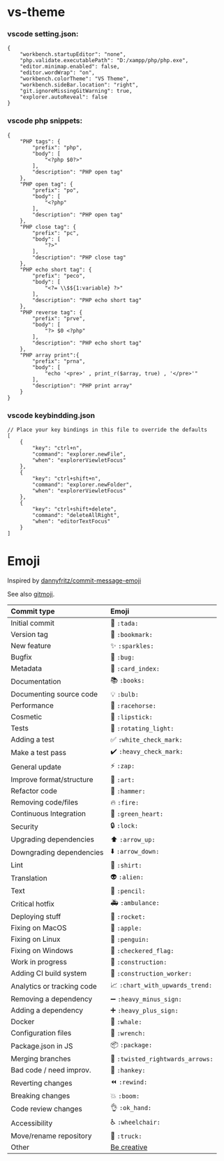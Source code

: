 # vs-theme

### vscode setting.json:
```
{
    "workbench.startupEditor": "none",
    "php.validate.executablePath": "D:/xampp/php/php.exe",
    "editor.minimap.enabled": false,
    "editor.wordWrap": "on",
    "workbench.colorTheme": "VS Theme",
    "workbench.sideBar.location": "right",
    "git.ignoreMissingGitWarning": true,
    "explorer.autoReveal": false
}
```

### vscode php snippets:
```
{
	"PHP tags": {
        "prefix": "php",
        "body": [
            "<?php $0?>"
        ],
        "description": "PHP open tag"
    },
    "PHP open tag": {
        "prefix": "po",
        "body": [
            "<?php"
        ],
        "description": "PHP open tag"
    },
    "PHP close tag": {
        "prefix": "pc",
        "body": [
            "?>"
        ],
        "description": "PHP close tag"
    },
    "PHP echo short tag": {
        "prefix": "peco",
        "body": [
            "<?= \\$${1:variable} ?>"
        ],
        "description": "PHP echo short tag"
    },
	"PHP reverse tag": {
        "prefix": "prve",
        "body": [
            "?> $0 <?php"
        ],
        "description": "PHP echo short tag"
    },    
	"PHP array print":{
		"prefix": "prna",
		"body": [
			"echo '<pre>' , print_r($array, true) , '</pre>'"
		],
		"description": "PHP print array"
	}
}
```
### vscode keybindding.json
```
// Place your key bindings in this file to override the defaults
[
    {
        "key": "ctrl+n",
        "command": "explorer.newFile",
        "when": "explorerViewletFocus"
    },
    {
        "key": "ctrl+shift+n",
        "command": "explorer.newFolder",
        "when": "explorerViewletFocus"
    },
    {
        "key": "ctrl+shift+delete",
        "command": "deleteAllRight",
        "when": "editorTextFocus"
    }
]
```

# Emoji
Inspired by [dannyfritz/commit-message-emoji](https://github.com/dannyfritz/commit-message-emoji)

See also [gitmoji](https://gitmoji.carloscuesta.me/).

|   Commit type              | Emoji                                         |
|:---------------------------|:----------------------------------------------|
| Initial commit             | :tada: `:tada:`                               |
| Version tag                | :bookmark: `:bookmark:`                       |
| New feature                | :sparkles: `:sparkles:`                       |
| Bugfix                     | :bug: `:bug:`                                 |
| Metadata                   | :card_index: `:card_index:`                   |
| Documentation              | :books: `:books:`                             |
| Documenting source code    | :bulb: `:bulb:`                               |
| Performance                | :racehorse: `:racehorse:`                     |
| Cosmetic                   | :lipstick: `:lipstick:`                       |
| Tests                      | :rotating_light: `:rotating_light:`           |
| Adding a test              | :white_check_mark: `:white_check_mark:`       |
| Make a test pass           | :heavy_check_mark: `:heavy_check_mark:`       |
| General update             | :zap: `:zap:`                                 |
| Improve format/structure   | :art: `:art:`                                 |
| Refactor code              | :hammer: `:hammer:`                           |
| Removing code/files        | :fire: `:fire:`                               |
| Continuous Integration     | :green_heart: `:green_heart:`                 |
| Security                   | :lock: `:lock:`                               |
| Upgrading dependencies     | :arrow_up: `:arrow_up:`                       |
| Downgrading dependencies   | :arrow_down: `:arrow_down:`                   |
| Lint                       | :shirt: `:shirt:`                             |
| Translation                | :alien: `:alien:`                             |
| Text                       | :pencil: `:pencil:`                           |
| Critical hotfix            | :ambulance: `:ambulance:`                     |
| Deploying stuff            | :rocket: `:rocket:`                           |
| Fixing on MacOS            | :apple: `:apple:`                             |
| Fixing on Linux            | :penguin: `:penguin:`                         |
| Fixing on Windows          | :checkered_flag: `:checkered_flag:`           |
| Work in progress           | :construction:  `:construction:`              |
| Adding CI build system     | :construction_worker: `:construction_worker:` |
| Analytics or tracking code | :chart_with_upwards_trend: `:chart_with_upwards_trend:` |
| Removing a dependency      | :heavy_minus_sign: `:heavy_minus_sign:`       |
| Adding a dependency        | :heavy_plus_sign: `:heavy_plus_sign:`         |
| Docker                     | :whale: `:whale:`                             |
| Configuration files        | :wrench: `:wrench:`                           |
| Package.json in JS         | :package: `:package:`                         |
| Merging branches           | :twisted_rightwards_arrows: `:twisted_rightwards_arrows:` |
| Bad code / need improv.    | :hankey: `:hankey:`                           |
| Reverting changes          | :rewind: `:rewind:`                           |
| Breaking changes           | :boom: `:boom:`                               |
| Code review changes        | :ok_hand: `:ok_hand:`                         |
| Accessibility              | :wheelchair: `:wheelchair:`                   |
| Move/rename repository     | :truck: `:truck:`                             |
| Other                      | [Be creative](http://www.emoji-cheat-sheet.com/)  |
